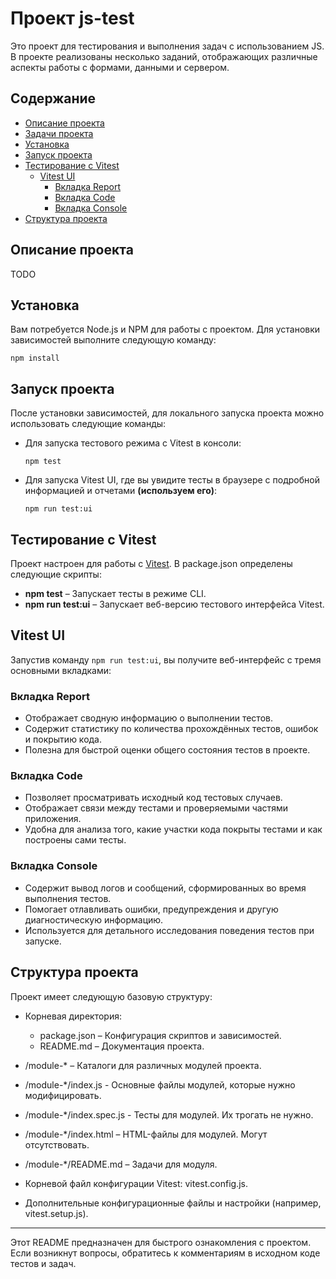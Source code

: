 
# Проект js-test

Это проект для тестирования и выполнения задач с использованием JS. В проекте реализованы несколько заданий, отображающих различные аспекты работы с формами, данными и сервером.

## Содержание
- [Описание проекта](#описание-проекта)
- [Задачи проекта](#задачи-проекта)
- [Установка](#установка)
- [Запуск проекта](#запуск-проекта)
- [Тестирование с Vitest](#тестирование-с-vitest)
  - [Vitest UI](#vitest-ui)
    - [Вкладка Report](#вкладка-report)
    - [Вкладка Code](#вкладка-code)
    - [Вкладка Console](#вкладка-console)
- [Структура проекта](#структура-проекта)

## Описание проекта
TODO

## Установка
Вам потребуется Node.js и NPM для работы с проектом. Для установки зависимостей выполните следующую команду:

  `npm install`

## Запуск проекта
После установки зависимостей, для локального запуска проекта можно использовать следующие команды:

- Для запуска тестового режима с Vitest в консоли:
  
  `npm test`

- Для запуска Vitest UI, где вы увидите тесты в браузере с подробной информацией и отчетами <b>(используем его)</b>:
  
  `npm run test:ui`

## Тестирование с Vitest
Проект настроен для работы с [Vitest](https://vitest.dev/). В package.json определены следующие скрипты:

- **npm test** – Запускает тесты в режиме CLI.
- **npm run test:ui** – Запускает веб-версию тестового интерфейса Vitest.

## Vitest UI
Запустив команду `npm run test:ui`, вы получите веб-интерфейс с тремя основными вкладками:

### Вкладка Report
- Отображает сводную информацию о выполнении тестов.
- Содержит статистику по количества прохождённых тестов, ошибок и покрытию кода.
- Полезна для быстрой оценки общего состояния тестов в проекте.

### Вкладка Code
- Позволяет просматривать исходный код тестовых случаев.
- Отображает связи между тестами и проверяемыми частями приложения.
- Удобна для анализа того, какие участки кода покрыты тестами и как построены сами тесты.

### Вкладка Console
- Содержит вывод логов и сообщений, сформированных во время выполнения тестов.
- Помогает отлавливать ошибки, предупреждения и другую диагностическую информацию.
- Используется для детального исследования поведения тестов при запуске.

## Структура проекта
Проект имеет следующую базовую структуру:
- Корневая директория:
  - package.json – Конфигурация скриптов и зависимостей.
  - README.md – Документация проекта.
- /module-* – Каталоги для различных модулей проекта.
- /module-*/index.js - Основные файлы модулей, которые нужно модифицировать.
- /module-*/index.spec.js - Тесты для модулей. Их трогать не нужно.
- /module-*/index.html – HTML-файлы для модулей. Могут отсутствовать.
- /module-*/README.md – Задачи для модуля.

- Корневой файл конфигурации Vitest: vitest.config.js.
- Дополнительные конфигурационные файлы и настройки (например, vitest.setup.js).

---

Этот README предназначен для быстрого ознакомления с проектом. Если возникнут вопросы, обратитесь к комментариям в исходном коде тестов и задач.